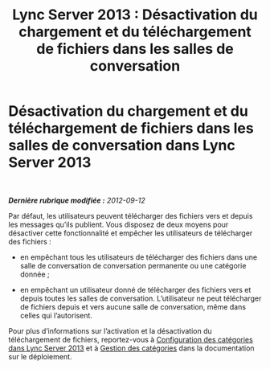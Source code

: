 ﻿---
title: 'Lync Server 2013 : Désactivation du chargement et du téléchargement de fichiers dans les salles de conversation'
TOCTitle: Désactivation du chargement et du téléchargement de fichiers dans les salles de conversation
ms:assetid: c4faffb0-ae6a-47df-ae95-403c7101280f
ms:mtpsurl: https://technet.microsoft.com/fr-fr/library/JJ215882(v=OCS.15)
ms:contentKeyID: 49298768
ms.date: 05/20/2016
mtps_version: v=OCS.15
ms.translationtype: HT
---

# Désactivation du chargement et du téléchargement de fichiers dans les salles de conversation dans Lync Server 2013

 

_**Dernière rubrique modifiée :** 2012-09-12_

Par défaut, les utilisateurs peuvent télécharger des fichiers vers et depuis les messages qu’ils publient. Vous disposez de deux moyens pour désactiver cette fonctionnalité et empêcher les utilisateurs de télécharger des fichiers :

  - en empêchant tous les utilisateurs de télécharger des fichiers dans une salle de conversation de conversation permanente ou une catégorie donnée ;

  - en empêchant un utilisateur donné de télécharger des fichiers vers et depuis toutes les salles de conversation. L’utilisateur ne peut télécharger de fichiers depuis et vers aucune salle de conversation, même dans celles qui l’autorisent.

Pour plus d’informations sur l’activation et la désactivation du téléchargement de fichiers, reportez-vous à [Configuration des catégories dans Lync Server 2013](lync-server-2013-configure-categories.md) et à [Gestion des catégories](manage-categories.md) dans la documentation sur le déploiement.

